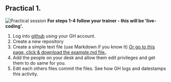 ## Practical 1. 
![Practical session](https://upload.wikimedia.org/wikipedia/commons/thumb/2/24/Cartoon_Guy_In_Deep_Thought_Using_A_Computer.svg/95px-Cartoon_Guy_In_Deep_Thought_Using_A_Computer.svg.png) **For steps 1-4 follow your trainer - this will be 'live-coding'.**       
1. Log into [github](github.com) using your GH account.   
2. Create a new repository    
3. Create a simple text file (use Markdown if you know it) [Or go to this page, click & download the example.md file.](https://raw.githubusercontent.com/bioinformatics-core-shared-training/Using_Git_with_R/master/Example.md?token=ADJJD7SISXLNIPKLMVFELZC47DMDI).  
4. Add the people on your desk and allow them edit privileges and get them to do same for you.    
5. Edit each others files commit the files. See how GH logs and datestamps this activity.   
   
